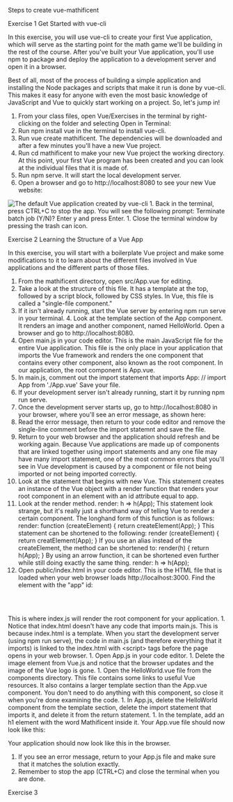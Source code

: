 Steps to create vue-mathificent

Exercise 1
Get Started with vue-cli

In this exercise, you will use vue-cli to create
your first Vue application, which will serve as the starting point for the math game we'll be building in the rest of the course. After you've built your Vue application, you'll use npm to package and deploy the application to a development server and
open it in a browser.

Best of all, most of the process of building a simple application and installing the
Node packages and scripts that make it run is done by vue-cli. This makes it easy for anyone with even the most basic knowledge of JavaScript and Vue to
quickly start working on a project. So, let's jump in!

  1. From your class files, open Vue/Exercises in the terminal by right-clicking on the folder and selecting Open in Terminal:
  1. Run npm install vue in the terminal to install vue-cli. 
  1. Run vue create mathificent. The dependencies will be downloaded and after a few minutes you'll have a new Vue project.
  1. Run cd mathificent to make your new Vue project the working directory.
At this point, your first Vue program has been created and you can look at the individual files that it is made of.
  1. Run npm serve. It will start the local development server.
  1. Open a browser and go to http://localhost:8080 to see your new Vue website:
<img src="/Images/vue-boilerplate-app.js" alt="The default Vue application created by vue-cli">
  1. Back in the terminal, press CTRL+C to stop the app. You will see the following
prompt:
Terminate batch job (Y/N)?
Enter y and press Enter.
  1. Close the terminal window by pressing the trash can icon.


Exercise 2
Learning the Structure of a Vue App

In this exercise, you will start with a boilerplate Vue project and make
some modifications to it to learn about the different files involved in Vue
applications and the different parts of those files.
  1. From the mathificent directory, open src/App.vue for editing.
  1. Take a look at the structure of this file. It has a template at the top, followed by a script block, followed by CSS styles. In Vue, this file is called a "single-file component."
  1. If it isn't already running, start the Vue server by entering npm run serve in your terminal. 4. Look at the template section of the App component. It renders an image and another component, named HelloWorld. Open a browser and go to http://localhost:8080.
  1. Open main.js in your code editor. This is the main JavaScript file for the entire Vue application. This file is the only place in your application that imports the Vue framework and renders the one component that contains every other component, also known as the root component. In our application, the root component is App.vue.
  1. In main.js, comment out the import statement that imports App:
// import App from './App.vue'
Save your file.
  1. If your development server isn't already running, start  it by running npm run serve.
  1. Once the development server starts up, go to http://localhost:8080 in your browser, where you'll see an error message, as shown here:
  1. Read the error message, then return to your code editor and remove the single-line comment before the import statemnt and save the file.
  1. Return to your web browser and the application should refresh and be working again. Because Vue applications are made up of components that are linked together using import statements and any one file may have many import statement, one of the most common errors that you'll see in Vue development is caused by a component or file not being imported or not being imported correctly.
  1. Look at the statement that begins with new Vue. This statement creates an instance of the Vue object with a render function that renders your root component in an element with an id attribute equal to app.
  1. Look at the render method. 
render: h => h(App);
This statement look strange, but it's really just a shorthand  way of telling Vue to render a certain component. The longhand form of this function is as follows:
render: function (createElement) {
    return createElement(App);
}
This statement can be shortened to the following:
render (createElement) {
    return creatElement(App);
}
If you use an alias instead of the createElement, the method can be shortened to:
render(h) {
    return h(App);
}
By using an arrow function, it can be shortened even further while still doing exactly the same thing.
render: h => h(App);
  1. Open public/index.html in your code editor. This is the HTML file that is loaded
when your web browser loads http://localhost:3000. Find the element with the
"app" id:
<div id="app"></div>
This is where index.js will render the root component for your application.
  1. Notice that index.html doesn't have any code that imports main.js. This is because index.html is a template. When you start the development server (using npm run serve), the code in main.js (and therefore everything that it imports) is linked to the index.html with &lt;script&gt; tags before the page opens in your web browser.
  1. Open App.js in your code editor.
  1. Delete the image element from Vue.js and notice that the browser updates and the image of the Vue logo is gone.
  1. Open the HelloWorld.vue file from the components directory. This file contains some links to useful Vue resources. It also contains a larger template section than the App.vue component. You don't need to do anything with this component, so close it when you're done examining the code.
  1. In App.js, delete the HelloWorld component from the template section, delete the import statement that imports it, and delete it from the return statement.
  1. In the template, add an h1 element with the word Mathificent inside it.
<template>
  <div id="app">
    <h1>Mathificent</h1>
  </div>
</template>
Your App.vue file should now look like this:
<template>
  <div id="app">
    <h1>Mathificent</h1>
  </div>
</template>

<script>

export default {
  name: 'app',
  components: {
    
  }
}
</script>

<style>
#app {
  font-family: 'Avenir', Helvetica, Arial, sans-serif;
  -webkit-font-smoothing: antialiased;
  -moz-osx-font-smoothing: grayscale;
  text-align: center;
  color: #2c3e50;
  margin-top: 60px;
}
</style>

Your application should now look like this in the browser.
  1. If you see an error message, return to your App.js file and make sure that it matches the solution exactly.
  1. Remember to stop the app (CTRL+C) and close the terminal when you are done.

Exercise 3



